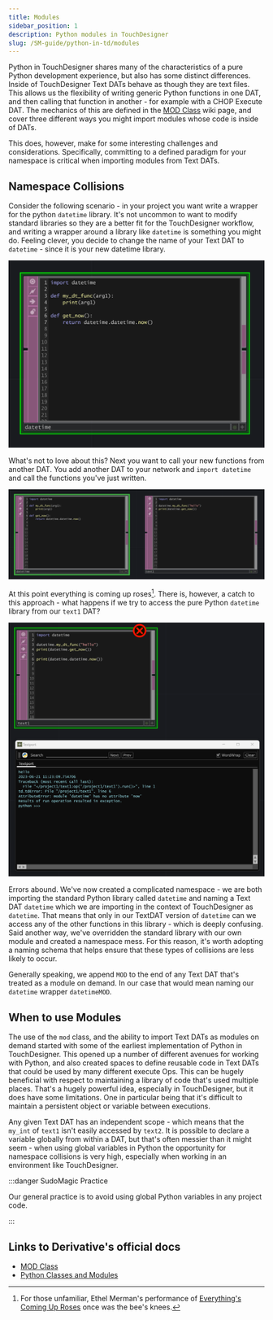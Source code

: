 ```yaml
---
title: Modules
sidebar_position: 1
description: Python modules in TouchDesigner
slug: /SM-guide/python-in-td/modules
---
```


Python in TouchDesigner shares many of the characteristics of a pure Python development experience, but also has some distinct differences. Inside of TouchDesigner Text DATs behave as though they are text files. This allows us the flexibility of writing generic Python functions in one DAT, and then calling that function in another - for example with a CHOP Execute DAT. The mechanics of this are defined in the [MOD Class] wiki page, and cover three different ways you might import modules whose code is inside of DATs.

This does, however, make for some interesting challenges and considerations. Specifically, committing to a defined paradigm for your namespace is critical when importing modules from Text DATs.

## Namespace Collisions

Consider the following scenario - in your project you want write a wrapper for the python `datetime` library. It's not uncommon to want to modify standard libraries so they are a better fit for the TouchDesigner workflow, and writing a wrapper around a library like `datetime` is something you might do. Feeling clever, you decide to change the name of your Text DAT to `datetime` - since it is your new datetime library.

![](/img/SM-guide/python/python-modules-01.png)

What's not to love about this? Next you want to call your new functions from another DAT. You add another DAT to your network and `import datetime` and call the functions you've just written.

![](/img/SM-guide/python/python-modules-02.png)

At this point everything is coming up roses[^1]. There is, however, a catch to this approach - what happens if we try to access the pure Python `datetime` library from our `text1` DAT?

![](/img/SM-guide/python/python-modules-03.png)

Errors abound. We've now created a complicated namespace - we are both importing the standard Python library called `datetime` and naming a Text DAT `datetime` which we are importing in the context of TouchDesigner as `datetime`. That means that only in our TextDAT version of `datetime` can we access any of the other functions in this library - which is deeply confusing. Said another way, we've overridden the standard library with our own module and created a namespace mess. For this reason, it's worth adopting a naming schema that helps ensure that these types of collisions are less likely to occur.

Generally speaking, we append `MOD` to the end of any Text DAT that's treated as a module on demand. In our case that would mean naming our `datetime` wrapper `datetimeMOD`.

## When to use Modules

The use of the `mod` class, and the ability to import Text DATs as modules on demand started with some of the earliest implementation of Python in TouchDesigner. This opened up a number of different avenues for working with Python, and also created spaces to define reusable code in Text DATs that could be used by many different execute Ops. This can be hugely beneficial with respect to maintaining a library of code that's used multiple places. That's a hugely powerful idea, especially in TouchDesigner, but it does have some limitations. One in particular being that it's difficult to maintain a persistent object or variable between executions.

Any given Text DAT has an independent scope - which means that the `my_int` of `text1` isn't easily accessed by `text2`. It is possible to declare a variable globally from within a DAT, but that's often messier than it might seem - when using global variables in Python the opportunity for namespace collisions is very high, especially when working in an environment like TouchDesigner.

:::danger SudoMagic Practice

Our general practice is to avoid using global Python variables in any project code.

:::

## Links to Derivative's official docs

* [MOD Class]
* [Python Classes and Modules]

[^1]: For those unfamiliar, Ethel Merman's performance of [Everything's Coming Up Roses] once was the bee's knees.

<!-- links -->
[MOD Class]:https://docs.derivative.ca/MOD_Class
[Python Classes and Modules]:https://derivative.ca/UserGuide/Python_Classes_and_Modules
[Everything's Coming Up Roses]:https://www.youtube.com/watch?v=s62MrU8mHx4&ab_channel=dougster2810
